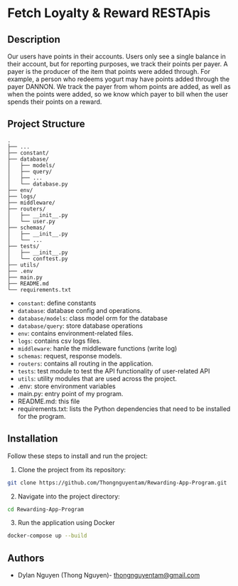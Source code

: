 # Fetch Loyalty & Reward RESTApis

## Description
Our users have points in their accounts. Users only see a single balance in their account, but for reporting
purposes, we track their points per payer. A payer is the producer of the item that points were added through. For
example, a person who redeems yogurt may have points added through the payer DANNON. We track the payer
from whom points are added, as well as when the points were added, so we know which payer to bill when the user
spends their points on a reward.


## Project Structure

```
.
├── ...
├── constant/
├── database/
│   ├── models/
│   ├── query/
│   ├── ...
│   └── database.py
├── env/
├── logs/
├── middleware/
├── routers/
│   ├── __init__.py
│   └── user.py
├── schemas/
│   ├── __init__.py
│   └── ...
├── tests/
│   ├── __init__.py
│   └── conftest.py
├── utils/
├── .env
├── main.py
├── README.md
└── requirements.txt
```
- `constant`: define constants
- `database`: database config and operations. 
- `database/models`: class model orm for the database
- `database/query`: store database operations
- `env`: contains environment-related files.
- `logs`: contains csv logs files.
- `middleware`: hanle the middleware functions (write log)
- `schemas`: request, response models.
- `routers`: contains all routing in the application.
- `tests`: test module to test the API functionality of user-related API 
- `utils`: utility modules that are used across the project.
- .env: store environment variables
- main.py: entry point of my program.
- README.md: this file
- requirements.txt: lists the Python dependencies that need to be installed for the program.

## Installation
Follow these steps to install and run the project:
1. Clone the project from its repository:
```bash
git clone https://github.com/Thongnguyentam/Rewarding-App-Program.git
```
2. Navigate into the project directory:
```bash
cd Rewarding-App-Program
```

3. Run the application using Docker
```bash
docker-compose up --build
```

## Authors
- Dylan Nguyen (Thong Nguyen)- thongnguyentam@gmail.com